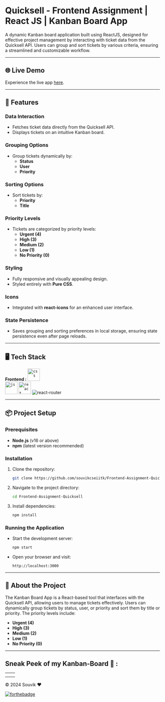 
# Quicksell - Frontend Assignment | React JS | Kanban Board App

A dynamic Kanban board application built using ReactJS, designed for effective project management by interacting with ticket data from the Quicksell API. Users can group and sort tickets by various criteria, ensuring a streamlined and customizable workflow.

---

## 🌐 Live Demo

Experience the live app [here](https://souvik-frontend-assignment-quicksell-rk7b5k7cw.vercel.app/).

---


## 🚀 Features

### Data Interaction
- Fetches ticket data directly from the Quicksell API.
- Displays tickets on an intuitive Kanban board.

### Grouping Options
- Group tickets dynamically by:
  - **Status**
  - **User**
  - **Priority**

### Sorting Options
- Sort tickets by:
  - **Priority**
  - **Title**

### Priority Levels
- Tickets are categorized by priority levels:
  - **Urgent (4)**
  - **High (3)**
  - **Medium (2)**
  - **Low (1)**
  - **No Priority (0)**

### Styling
- Fully responsive and visually appealing design.
- Styled entirely with **Pure CSS**.

### Icons
- Integrated with **react-icons** for an enhanced user interface.

### State Persistence
- Saves grouping and sorting preferences in local storage, ensuring state persistence even after page reloads.

---

## 🖥️ Tech Stack
**Frontend :**
<code><img height="40" src="https://github.com/souvikcseiitk/Frontend-Assignment-Quicksell/blob/main/img/css.webp" alt="css"></code>
<code> <img src="https://github.com/souvikcseiitk/Frontend-Assignment-Quicksell/blob/main/img/js.webp" height="40" alt="js"></code>
<code><img height="40" src="https://github.com/souvikcseiitk/Frontend-Assignment-Quicksell/blob/main/img//react.webp" alt="react"></code>
![react-router](https://img.shields.io/badge/React_Router-CA4245?style=for-the-badge&logo=react-router&logoColor=white)&nbsp;

---

## 📦 Project Setup

### Prerequisites
- **Node.js** (v16 or above)
- **npm** (latest version recommended)

### Installation

1. Clone the repository:
   ```bash
   git clone https://github.com/souvikcseiitk/Frontend-Assignment-Quicksell
   ```
2. Navigate to the project directory:
   ```bash
   cd Frontend-Assignment-Quicksell
   ```
3. Install dependencies:
   ```bash
   npm install
   ```

### Running the Application

- Start the development server:
  ```bash
  npm start
  ```
- Open your browser and visit:
  ```
  http://localhost:3000
  ```

---

## 📖 About the Project

The Kanban Board App is a React-based tool that interfaces with the Quicksell API, allowing users to manage tickets effectively. Users can dynamically group tickets by status, user, or priority and sort them by title or priority. The priority levels include:
- **Urgent (4)**
- **High (3)**
- **Medium (2)**
- **Low (1)**
- **No Priority (0)**

---

## Sneak Peek of my Kanban-Board 🙈 :

<table>
  <tr>
    <td><img src="https://github.com/souvikcseiitk/Frontend-Assignment-Quicksell/blob/main/img/a1.png" alt="" /></td>
    <td><img src="https://github.com/souvikcseiitk/Frontend-Assignment-Quicksell/blob/main/img/a2.png" alt="" /></td>
  </tr>
  <tr>
    <td><img src="https://github.com/souvikcseiitk/Frontend-Assignment-Quicksell/blob/main/img/a3.png" alt="" /></td>
    <td><img src="https://github.com/souvikcseiitk/Frontend-Assignment-Quicksell/blob/main/img/a4.png" alt="" /></td>
  </tr>
</table>

© 2024 Souvik ❤️ 

[![forthebadge](https://forthebadge.com/images/badges/built-with-love.svg)](https://forthebadge.com)

